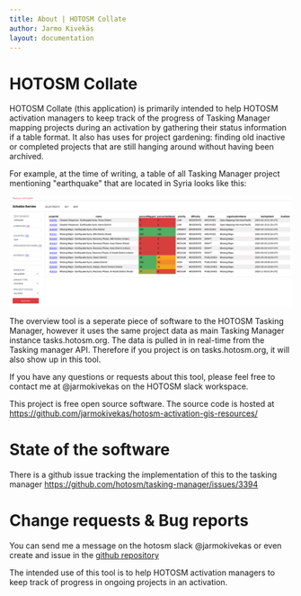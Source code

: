 ```yaml
---
title: About | HOTOSM Collate 
author: Jarmo Kivekäs
layout: documentation
---
```


# HOTOSM Collate


HOTOSM Collate (this application) is primarily intended to help HOTOSM activation managers to keep track of the progress of Tasking Manager mapping projects during an activation by gathering their status information if a table format. It also has uses for project gardening: finding old inactive or completed projects that are still hanging around without having been archived.


For example, at the time of writing, a table of all Tasking Manager project mentioning "earthquake" that are located in Syria looks like this: 

![example screenshot of the application](screenshot1.png)

The overview tool is a seperate piece of software to the HOTOSM Tasking Manager, however it uses the same project data as main Tasking Manager instance tasks.hotosm.org. The data is pulled in in real-time from the Tasking manager API. Therefore if you project is on tasks.hotosm.org, it will also show up in this tool. 

If you have any questions or requests about this tool, please feel free to contact me at @jarmokivekas on the HOTOSM slack workspace.

This project is free open source software. The source code is hosted at https://github.com/jarmokivekas/hotosm-activation-gis-resources/

# State of the software

There is a github issue tracking the implementation of this to the tasking manager https://github.com/hotosm/tasking-manager/issues/3394


# Change requests & Bug reports

You can send me a message on the hotosm slack @jarmokivekas or even create and issue in the [github repository](https://github.com/jarmokivekas/hotosm-activation-gis-resources/issues)



The intended use of this tool is to help HOTOSM activation managers to keep track of progress in ongoing projects in an activation.

